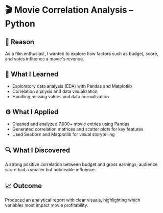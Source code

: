 # 🎬 Movie Correlation Analysis – Python

## 📌 Reason
As a film enthusiast, I wanted to explore how factors such as budget, score, and votes influence a movie's revenue.

## 🧠 What I Learned
- Exploratory data analysis (EDA) with Pandas and Matplotlib
- Correlation analysis and data visualization
- Handling missing values and data normalization

## ⚙️ What I Applied
- Cleaned and analyzed 7,000+ movie entries using Pandas
- Generated correlation matrices and scatter plots for key features
- Used Seaborn and Matplotlib for visual storytelling

## 🔍 What I Discovered
A strong positive correlation between budget and gross earnings; audience score had a smaller but noticeable influence.

## 📈 Outcome
Produced an analytical report with clear visuals, highlighting which variables most impact movie profitability.

